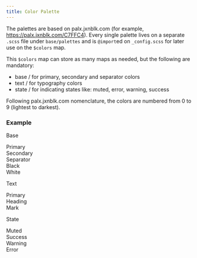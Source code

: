 ```yaml
---
title: Color Palette
---
```


The palettes are based on palx.jxnblk.com (for example, https://palx.jxnblk.com/C7FFC4). Every single palette lives on a separate `.scss` file under 
`base/palettes` and is `@import`ed on `_config.scss` for later use on the `$colors` map.

This `$colors` map can store as many maps as needed, but the following are mandatory:

- base / for primary, secondary and separator colors
- text / for typography colors
- state / for indicating states like: muted, error, warning, success

Following palx.jxnblk.com nomenclature, the colors are numbered from 0 to 9 (lightest to darkest).

### Example

<section>
	<p class="minititle">Base</p>
	<div class="grid grid--gutterless grid--small--2col grid--medium--6col grid--large--3col">
		<div class="grid-item p bg-base-primary">Primary</div>
		<div class="grid-item p bg-base-secondary" >Secondary</div>
		<div class="grid-item p bg-base-separator" >Separator</div>
		<div class="grid-item p bg-base-black" >Black</div>
		<div class="grid-item p bg-base-white" >White</div>
	</div>
</section>
<section>
	<p class="minititle">Text</p>
	<div class="grid grid--gutterless grid--small--2col grid--large--3col">
		<div class="grid-item p bg-text-primary">Primary</div>
		<div class="grid-item p bg-text-heading" >Heading</div>
		<div class="grid-item p bg-text-mark" >Mark</div>
	</div>
</section>
<section>
	<p class="minititle">State</p>
	<div class="grid grid--gutterless grid--small--2col grid--large--4col">
		<div class="grid-item p bg-state-muted">Muted</div>
		<div class="grid-item p bg-state-success" >Success</div>
		<div class="grid-item p bg-state-warning" >Warning</div>
		<div class="grid-item p bg-state-error" >Error</div>
	</div>
</section>